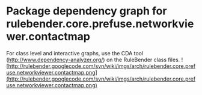# Package dependency graph for rulebender.core.prefuse.networkviewer.contactmap #
For class level and interactive graphs, use the CDA tool (http://www.dependency-analyzer.org/) on the RuleBender class files.
![http://rulebender.googlecode.com/svn/wiki/imgs/arch/rulebender.core.prefuse.networkviewer.contactmap.png](http://rulebender.googlecode.com/svn/wiki/imgs/arch/rulebender.core.prefuse.networkviewer.contactmap.png)